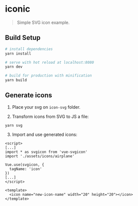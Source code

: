 # iconic

> Simple SVG icon example.

## Build Setup

``` bash
# install dependencies
yarn install

# serve with hot reload at localhost:8080
yarn dev

# build for production with minification
yarn build
```

## Generate icons

1. Place your svg on `icon-svg` folder.

2. Transform icons from SVG to JS a file:
```
yarn svg
```

3. Import and use generated icons:
```
<script>
[...]
import * as svgicon from 'vue-svgicon'
import './assets/icons/airplane'

Vue.use(svgicon, {
  tagName: 'icon'
})
[...]
</script>

<template>
  <icon name="new-icon-name" width="20" height="20"></icon>
</template>
```
